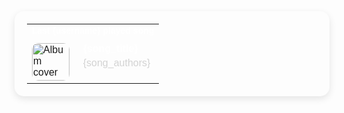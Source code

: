 <table style="border-radius: 15px; padding: 20px; box-shadow: 0px 4px 12px rgba(0, 0, 0, 0.1); max-width: 100%; font-family: Arial, sans-serif;">
  <tr>
    <td colspan="2" style="padding-bottom: 10px;">
      <h4 style="margin: 0; font-size: 14px; color: white;">Last {username} played song</h4>
    </td>
  </tr>
  <tr>
    <td style="padding-right: 10px;">
      <img src="{song_image_url}" alt="Album cover" style="width: 60px; height: 60px; border-radius: 10px;">
    </td>
    <td style="vertical-align: top;">
      <p style="margin: 0; font-weight: bold; color: white;">{song_title}</p>
      <p style="margin: 5px 0 0 0; color: lightgrey;">{song_authors}</p>
    </td>
  </tr>
</table>

